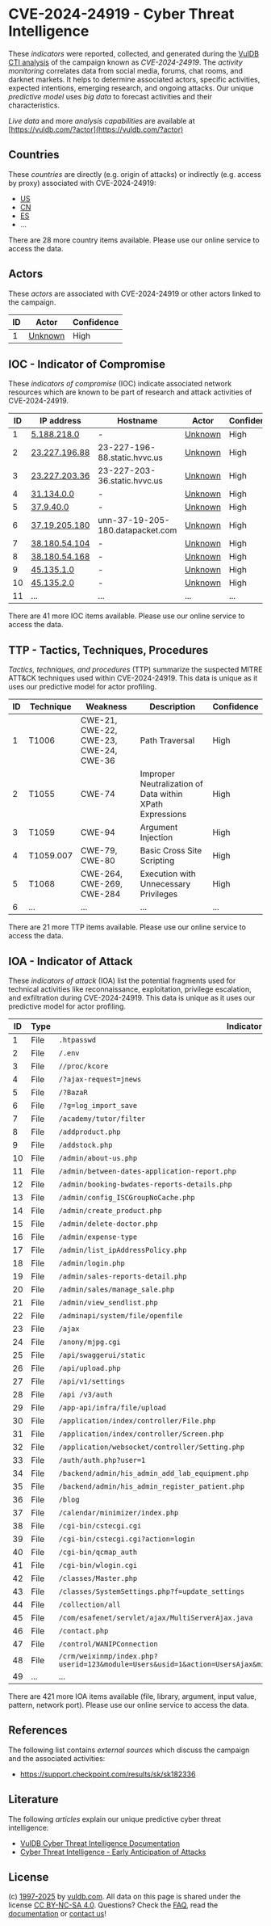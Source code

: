 # CVE-2024-24919 - Cyber Threat Intelligence

These _indicators_ were reported, collected, and generated during the [VulDB CTI analysis](https://vuldb.com/?kb.cti) of the campaign known as _CVE-2024-24919_. The _activity monitoring_ correlates data from social media, forums, chat rooms, and darknet markets. It helps to determine associated actors, specific activities, expected intentions, emerging research, and ongoing attacks. Our unique _predictive model_ uses _big data_ to forecast activities and their characteristics.

_Live data_ and more _analysis capabilities_ are available at [https://vuldb.com/?actor](https://vuldb.com/?actor)

## Countries

These _countries_ are directly (e.g. origin of attacks) or indirectly (e.g. access by proxy) associated with CVE-2024-24919:

* [US](https://vuldb.com/?country.us)
* [CN](https://vuldb.com/?country.cn)
* [ES](https://vuldb.com/?country.es)
* ...

There are 28 more country items available. Please use our online service to access the data.

## Actors

These _actors_ are associated with CVE-2024-24919 or other actors linked to the campaign.

ID | Actor | Confidence
-- | ----- | ----------
1 | [Unknown](https://vuldb.com/?actor.unknown) | High

## IOC - Indicator of Compromise

These _indicators of compromise_ (IOC) indicate associated network resources which are known to be part of research and attack activities of CVE-2024-24919.

ID | IP address | Hostname | Actor | Confidence
-- | ---------- | -------- | ----- | ----------
1 | [5.188.218.0](https://vuldb.com/?ip.5.188.218.0) | - | [Unknown](https://vuldb.com/?actor.unknown) | High
2 | [23.227.196.88](https://vuldb.com/?ip.23.227.196.88) | 23-227-196-88.static.hvvc.us | [Unknown](https://vuldb.com/?actor.unknown) | High
3 | [23.227.203.36](https://vuldb.com/?ip.23.227.203.36) | 23-227-203-36.static.hvvc.us | [Unknown](https://vuldb.com/?actor.unknown) | High
4 | [31.134.0.0](https://vuldb.com/?ip.31.134.0.0) | - | [Unknown](https://vuldb.com/?actor.unknown) | High
5 | [37.9.40.0](https://vuldb.com/?ip.37.9.40.0) | - | [Unknown](https://vuldb.com/?actor.unknown) | High
6 | [37.19.205.180](https://vuldb.com/?ip.37.19.205.180) | unn-37-19-205-180.datapacket.com | [Unknown](https://vuldb.com/?actor.unknown) | High
7 | [38.180.54.104](https://vuldb.com/?ip.38.180.54.104) | - | [Unknown](https://vuldb.com/?actor.unknown) | High
8 | [38.180.54.168](https://vuldb.com/?ip.38.180.54.168) | - | [Unknown](https://vuldb.com/?actor.unknown) | High
9 | [45.135.1.0](https://vuldb.com/?ip.45.135.1.0) | - | [Unknown](https://vuldb.com/?actor.unknown) | High
10 | [45.135.2.0](https://vuldb.com/?ip.45.135.2.0) | - | [Unknown](https://vuldb.com/?actor.unknown) | High
11 | ... | ... | ... | ...

There are 41 more IOC items available. Please use our online service to access the data.

## TTP - Tactics, Techniques, Procedures

_Tactics, techniques, and procedures_ (TTP) summarize the suspected MITRE ATT&CK techniques used within CVE-2024-24919. This data is unique as it uses our predictive model for actor profiling.

ID | Technique | Weakness | Description | Confidence
-- | --------- | -------- | ----------- | ----------
1 | T1006 | CWE-21, CWE-22, CWE-23, CWE-24, CWE-36 | Path Traversal | High
2 | T1055 | CWE-74 | Improper Neutralization of Data within XPath Expressions | High
3 | T1059 | CWE-94 | Argument Injection | High
4 | T1059.007 | CWE-79, CWE-80 | Basic Cross Site Scripting | High
5 | T1068 | CWE-264, CWE-269, CWE-284 | Execution with Unnecessary Privileges | High
6 | ... | ... | ... | ...

There are 21 more TTP items available. Please use our online service to access the data.

## IOA - Indicator of Attack

These _indicators of attack_ (IOA) list the potential fragments used for technical activities like reconnaissance, exploitation, privilege escalation, and exfiltration during CVE-2024-24919. This data is unique as it uses our predictive model for actor profiling.

ID | Type | Indicator | Confidence
-- | ---- | --------- | ----------
1 | File | `.htpasswd` | Medium
2 | File | `/.env` | Low
3 | File | `//proc/kcore` | Medium
4 | File | `/?ajax-request=jnews` | High
5 | File | `/?BazaR` | Low
6 | File | `/?g=log_import_save` | High
7 | File | `/academy/tutor/filter` | High
8 | File | `/addproduct.php` | High
9 | File | `/addstock.php` | High
10 | File | `/admin/about-us.php` | High
11 | File | `/admin/between-dates-application-report.php` | High
12 | File | `/admin/booking-bwdates-reports-details.php` | High
13 | File | `/admin/config_ISCGroupNoCache.php` | High
14 | File | `/admin/create_product.php` | High
15 | File | `/admin/delete-doctor.php` | High
16 | File | `/admin/expense-type` | High
17 | File | `/admin/list_ipAddressPolicy.php` | High
18 | File | `/admin/login.php` | High
19 | File | `/admin/sales-reports-detail.php` | High
20 | File | `/admin/sales/manage_sale.php` | High
21 | File | `/admin/view_sendlist.php` | High
22 | File | `/adminapi/system/file/openfile` | High
23 | File | `/ajax` | Low
24 | File | `/anony/mjpg.cgi` | High
25 | File | `/api/swaggerui/static` | High
26 | File | `/api/upload.php` | High
27 | File | `/api/v1/settings` | High
28 | File | `/api /v3/auth` | High
29 | File | `/app-api/infra/file/upload` | High
30 | File | `/application/index/controller/File.php` | High
31 | File | `/application/index/controller/Screen.php` | High
32 | File | `/application/websocket/controller/Setting.php` | High
33 | File | `/auth/auth.php?user=1` | High
34 | File | `/backend/admin/his_admin_add_lab_equipment.php` | High
35 | File | `/backend/admin/his_admin_register_patient.php` | High
36 | File | `/blog` | Low
37 | File | `/calendar/minimizer/index.php` | High
38 | File | `/cgi-bin/cstecgi.cgi` | High
39 | File | `/cgi-bin/cstecgi.cgi?action=login` | High
40 | File | `/cgi-bin/qcmap_auth` | High
41 | File | `/cgi-bin/wlogin.cgi` | High
42 | File | `/classes/Master.php` | High
43 | File | `/classes/SystemSettings.php?f=update_settings` | High
44 | File | `/collection/all` | High
45 | File | `/com/esafenet/servlet/ajax/MultiServerAjax.java` | High
46 | File | `/contact.php` | Medium
47 | File | `/control/WANIPConnection` | High
48 | File | `/crm/weixinmp/index.php?userid=123&module=Users&usid=1&action=UsersAjax&minipro_const_type=1&related_module=Singin` | High
49 | ... | ... | ...

There are 421 more IOA items available (file, library, argument, input value, pattern, network port). Please use our online service to access the data.

## References

The following list contains _external sources_ which discuss the campaign and the associated activities:

* https://support.checkpoint.com/results/sk/sk182336

## Literature

The following _articles_ explain our unique predictive cyber threat intelligence:

* [VulDB Cyber Threat Intelligence Documentation](https://vuldb.com/?kb.cti)
* [Cyber Threat Intelligence - Early Anticipation of Attacks](https://www.scip.ch/en/?labs.20201022)

## License

(c) [1997-2025](https://vuldb.com/?kb.changelog) by [vuldb.com](https://vuldb.com/?kb.about). All data on this page is shared under the license [CC BY-NC-SA 4.0](https://creativecommons.org/licenses/by-nc-sa/4.0/). Questions? Check the [FAQ](https://vuldb.com/?kb.faq), read the [documentation](https://vuldb.com/?kb) or [contact us](https://vuldb.com/?contact)!
